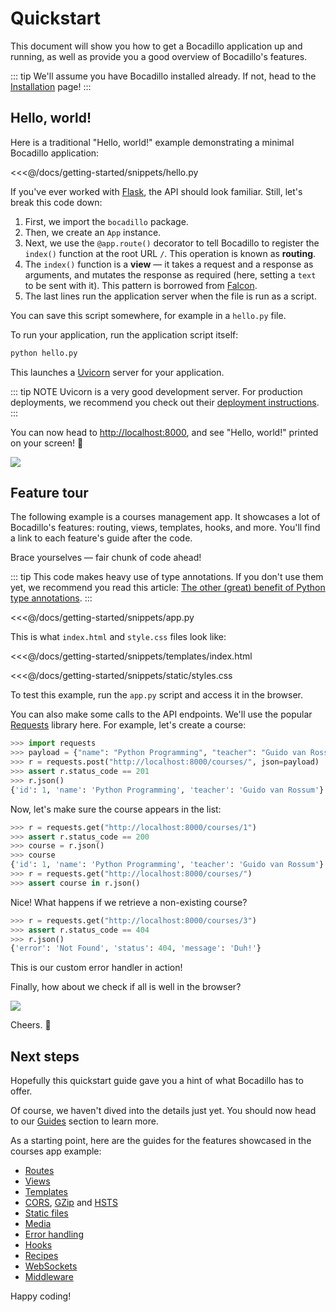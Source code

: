 # Quickstart

This document will show you how to get a Bocadillo application up and running,
as well as provide you a good overview of Bocadillo's features.

::: tip
We'll assume you have Bocadillo installed already. If not, head to the [Installation] page!
:::

## Hello, world!

Here is a traditional "Hello, world!" example demonstrating
a minimal Bocadillo application:

<<<@/docs/getting-started/snippets/hello.py

If you've ever worked with [Flask], the API should look familiar.
Still, let's break this code down:

1. First, we import the `bocadillo` package.
2. Then, we create an `App` instance.
3. Next, we use the `@app.route()` decorator to tell Bocadillo to register the `index()` function at the root URL `/`. This operation is known as **routing**.
4. The `index()` function is a **view** — it takes a request and a response as arguments, and mutates the response as required (here, setting a `text` to be sent with it). This pattern is borrowed from [Falcon].
5. The last lines run the application server when the file is run as a script.

You can save this script somewhere, for example in a `hello.py` file.

To run your application, run the application script itself:

```bash
python hello.py
```

This launches a [Uvicorn] server for your application.

::: tip NOTE
Uvicorn is a very good development server. For production deployments, we recommend you check out their [deployment instructions](https://www.uvicorn.org/deployment/).
:::

You can now head to [http://localhost:8000](http://localhost:8000), and see "Hello, world!" printed on your screen! :tada:

![](./hello-world.png)

## Feature tour

The following example is a courses management app.
It showcases a lot of Bocadillo's features: routing, views,
templates, hooks, and more.
You'll find a link to each feature's guide after the code.

Brace yourselves — fair chunk of code ahead!

::: tip
This code makes heavy use of type annotations. If you don't use them
yet, we recommend you read this article:
[The other (great) benefit of Python type annotations].
:::

<<<@/docs/getting-started/snippets/app.py

This is what `index.html` and `style.css` files look like:

<<<@/docs/getting-started/snippets/templates/index.html

<<<@/docs/getting-started/snippets/static/styles.css

To test this example, run the `app.py` script and access it in the browser.

You can also make some calls to the API endpoints.
We'll use the popular [Requests] library here.
For example, let's create a course:

```python
>>> import requests
>>> payload = {"name": "Python Programming", "teacher": "Guido van Rossum"}
>>> r = requests.post("http://localhost:8000/courses/", json=payload)
>>> assert r.status_code == 201
>>> r.json()
{'id': 1, 'name': 'Python Programming', 'teacher': 'Guido van Rossum'}
```

Now, let's make sure the course appears in the list:

```python
>>> r = requests.get("http://localhost:8000/courses/1")
>>> assert r.status_code == 200
>>> course = r.json()
>>> course
{'id': 1, 'name': 'Python Programming', 'teacher': 'Guido van Rossum'}
>>> r = requests.get("http://localhost:8000/courses/")
>>> assert course in r.json()
```

Nice! What happens if we retrieve a non-existing course?

```python
>>> r = requests.get("http://localhost:8000/courses/3")
>>> assert r.status_code == 404
>>> r.json()
{'error': 'Not Found', 'status': 404, 'message': 'Duh!'}
```

This is our custom error handler in action!

Finally, how about we check if all is well in the browser?

![](./courses-list.png)

Cheers. :burrito:

## Next steps

Hopefully this quickstart guide gave you a hint of what Bocadillo has to offer.

Of course, we haven't dived into the details just yet.
You should now head to our [Guides] section to learn more.

As a starting point, here are the guides for the features showcased in
the courses app example:

- [Routes]
- [Views]
- [Templates]
- [CORS], [GZip] and [HSTS]
- [Static files]
- [Media]
- [Error handling]
- [Hooks]
- [Recipes]
- [WebSockets]
- [Middleware]

Happy coding!

[installation]: ./installation.md
[guides]: ../guides/
[uvicorn]: https://www.uvicorn.org
[flask]: http://flask.pocoo.org
[falcon]: https://falconframework.org
[requests]: http://docs.python-requests.org
[routes]: ../guides/http/routing.md
[views]: ../guides/http/views.md
[templates]: ../guides/agnostic/templates.md
[cors]: ../guides/http/middleware.md#cors
[hsts]: ../guides/http/middleware.md#hsts
[gzip]: ../guides/http/middleware.md#gzip
[static files]: ../guides/http/static-files.md
[media]: ../guides/http/media.md
[error handling]: ../guides/http/views.md#returning-errors
[hooks]: ../guides/http/hooks.md
[websockets]: ../guides/websockets
[middleware]: ../guides/http/middleware.md
[recipes]: ../guides/agnostic/recipes.md
[the other (great) benefit of python type annotations]: https://medium.com/@shamir.stav_83310/the-other-great-benefit-of-python-type-annotations-896c7d077c6b

